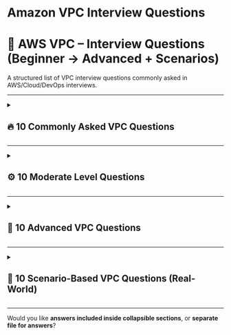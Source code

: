 # Amazon VPC Interview Questions

# 🧠 AWS VPC – Interview Questions (Beginner → Advanced + Scenarios)

A structured list of VPC interview questions commonly asked in AWS/Cloud/DevOps interviews.

---

<details>
<summary><h2>🔥 10 Commonly Asked VPC Questions</h2></summary>

1. **What is a VPC in AWS?**  
2. **What is the difference between Public and Private Subnet?**  
3. **What is an Internet Gateway (IGW)? Why is it used?**  
4. **How can an EC2 instance in a private subnet access the Internet?**  
5. **What is the difference between Security Groups and NACLs?**  
6. **What is a Route Table and why do we need it?**  
7. **What is VPC Peering?**  
8. **What are VPC Endpoints and why do we use them?**  
9. **What is CIDR in VPC?**  
10. **What is a NAT Gateway and how is it different from a NAT Instance?**  

</details>

---

<details>
<summary><h2>⚙️ 10 Moderate Level Questions</h2></summary>

1. **Can a Security Group span across multiple VPCs?**  
2. **Can a Subnet span multiple Availability Zones? Explain why.**  
3. **Explain Stateful vs Stateless with examples in VPC.**  
4. **Why is VPC Peering not transitive?**  
5. **Difference between Interface Endpoint and Gateway Endpoint?**  
6. **When would you choose Transit Gateway instead of VPC Peering?**  
7. **What is an Egress-Only Internet Gateway and when is it used?**  
8. **How do Flow Logs help in troubleshooting connectivity issues?**  
9. **What is AWS PrivateLink? How is it different from VPC Peering?**  
10. **How can you restrict public access to S3 while accessing it from VPC?**  
   *(Hint: VPC Endpoint + Bucket Policy)*  

</details>

---

<details>
<summary><h2>🚀 10 Advanced VPC Questions</h2></summary>

1. **How does Transit Gateway enable multi-VPC and hybrid connectivity?**  
2. **What is the difference between Transit Gateway, VPC Peering, and PrivateLink?**  
3. **Explain how DNS resolution works inside VPC. (Route 53 Resolver, DHCP Options Set)**  
4. **How do you design a multi-account VPC architecture following AWS best practices?**  
5. **Explain the role of Prefix Lists in managing network access.**  
6. **What is VPC Sharing and when should you use it?**  
7. **How would you secure workloads inside VPC using NACLs + SGs + WAF + Firewall Manager?**  
8. **How does AWS Direct Connect differ from VPN? When do we use both together?**  
9. **How do you implement centralized egress for multiple VPCs?**  
10. **Explain the packet flow from a Private EC2 instance to S3 using a VPC Endpoint.**  

</details>

---

<details>
<summary><h2>🧩 10 Scenario-Based VPC Questions (Real-World)</h2></summary>

> These are asked for 4+ years DevOps / Cloud Engineer roles.

**Scenario 1:**  
Your EC2 instance in a private subnet cannot reach the internet. How will you troubleshoot?  
*(Hint: Route table → NAT → SG → NACL → IGW in public subnet)*  

**Scenario 2:**  
Two VPCs (A & B) are peered. A can reach B, but B cannot reach A. Why?  
*(Hint: Routing + SG + NACL misconfig)*  

**Scenario 3:**  
You need to securely expose a service in your VPC to **only one customer’s VPC** in another account. What will you choose?  
*(Hint: PrivateLink)*  

**Scenario 4:**  
Your organisation has 10 VPCs and must connect them + on-prem. What solution is best and why?  
*(Hint: Transit Gateway)*  

**Scenario 5:**  
A Private Subnet EC2 needs to pull Docker images from ECR without internet. How?  
*(Hint: VPC Endpoint for ECR + S3)*  

**Scenario 6:**  
Traffic between two VPCs in different regions is slow. How to optimize?  
*(Hint: Inter-region VPC peering → uses AWS backbone network)*  

**Scenario 7:**  
Your database in private subnet should only accept traffic from one application subnet. Describe configuration.  
*(Hint: SG rules + avoid wide NACL rules)*  

**Scenario 8:**  
How do you allow on-prem systems to securely connect to your VPC? Provide 3 architectures.  
*(Hint: VPN, DX, VPN + DX, TGW + DX)*  

**Scenario 9:**  
You need to give developers restricted access to only one subnet in VPC. How?  
*(Hint: IAM + SCP + NACL + SG + SSM Session Manager)*  

**Scenario 10:**  
Your NAT Gateway bill is too high. How do you reduce cost?  
**Possible solutions:**  
- Use **1 NAT per AZ only if required**  
- Use **S3 + DynamoDB VPC Endpoints**  
- **Proxy** or **split traffic**  

</details>

---

Would you like **answers included inside collapsible sections**, or **separate file for answers**?
